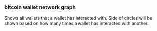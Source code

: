 ### bitcoin wallet network graph
Shows all wallets that a wallet has interacted with. Side of circles will be shown based on how many times a wallet has interacted with another.